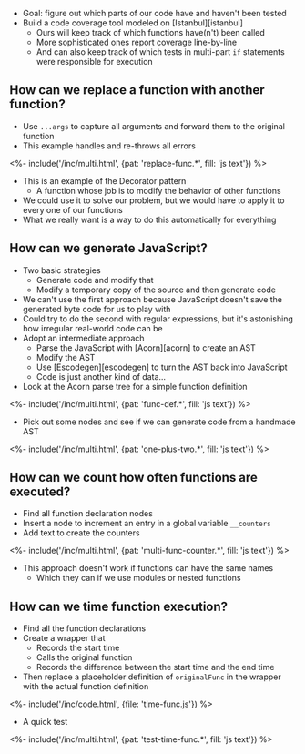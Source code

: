 ---
---

-   Goal: figure out which parts of our code have and haven't been tested
-   Build a <g key="code_coverage">code coverage</g> tool modeled on [Istanbul][istanbul]
    -   Ours will keep track of which functions have(n't) been called
    -   More sophisticated ones report coverage line-by-line
    -   And can also keep track of which tests in multi-part `if` statements were responsible for execution

## How can we replace a function with another function?

-   Use `...args` to capture all arguments and forward them to the original function
-   This example handles and re-throws all errors

<%- include('/inc/multi.html', {pat: 'replace-func.*', fill: 'js text'}) %>

-   This is an example of the <g key="decorator_pattern">Decorator</g> pattern
    -   A function whose job is to modify the behavior of other functions
-   We could use it to solve our problem, but we would have to apply it to every one of our functions
-   What we really want is a way to do this automatically for everything

## How can we generate JavaScript?

-   Two basic strategies
    -   Generate code and modify that
    -   Modify a temporary copy of the source and then generate code
-   We can't use the first approach
    because JavaScript doesn't save the generated <g key="byte_code">byte code</g> for us to play with
-   Could try to do the second with <g key="regular_expression">regular expressions</g>,
    but it's astonishing how irregular real-world code can be
-   Adopt an intermediate approach
    -   Parse the JavaScript with [Acorn][acorn] to create an <g key="abstract_syntax_tree">AST</g>
    -   Modify the AST
    -   Use [Escodegen][escodegen] to turn the AST back into JavaScript
    -   Code is just another kind of data...
-   Look at the Acorn parse tree for a simple function definition

<%- include('/inc/multi.html', {pat: 'func-def.*', fill: 'js text'}) %>

-   Pick out some nodes and see if we can generate code from a handmade AST

<%- include('/inc/multi.html', {pat: 'one-plus-two.*', fill: 'js text'}) %>

## How can we count how often functions are executed?

-   Find all function declaration nodes
-   Insert a node to increment an entry in a global variable `__counters`
-   Add text to create the counters

<%- include('/inc/multi.html', {pat: 'multi-func-counter.*', fill: 'js text'}) %>

-   This approach doesn't work if functions can have the same names
    -   Which they can if we use modules or <g key="nested_function">nested functions</g>

## How can we time function execution?

-   Find all the function declarations
-   Create a wrapper that
    -   Records the start time
    -   Calls the original function
    -   Records the difference between the start time and the end time
-   Then replace a placeholder definition of `originalFunc` in the wrapper with the actual function definition

<%- include('/inc/code.html', {file: 'time-func.js'}) %>

-   A quick test

<%- include('/inc/multi.html', {pat: 'test-time-func.*', fill: 'js text'}) %>
